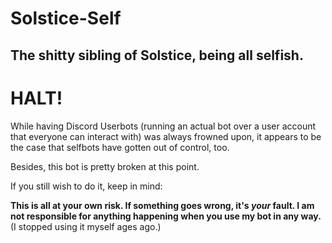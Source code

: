 # Solstice-Self
## The shitty sibling of Solstice, being all selfish.

# HALT!

While having Discord Userbots (running an actual bot over a user account that everyone can interact with) was always frowned upon, it appears to be the case that selfbots have gotten out of control, too.

Besides, this bot is pretty broken at this point.

If you still wish to do it, keep in mind:

**This is all at your own risk. If something goes wrong, it's *your* fault. I am not responsible for anything happening when you use my bot in any way.** (I stopped using it myself ages ago.)
